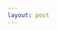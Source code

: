 ```yaml
---
layout: post
---
```


<table id="dataTable"></table>

<script>
  fetch("https://codelove.tw/api/posts?username=howtomakeaturn&per_page=5&page=1")
  .then((res) => {
    const data = res.json();
    return data;
  })
  .then((data) => {
    console.log(data);
    for (let i = 0; i < data.length; i++) {
      var dr = document.createElement("TR");
      dr.setAttribute("id", "dataRow");

      var dc_userName = document.createElement("TD");
      var txt = document.createTextNode(data[i]['user']['name']);
      dc_userName.appendChild(txt);
      dr.appendChild(dc_userName);
      
      var dc_title = document.createElement("TD");
      txt = document.createTextNode(data[i]['title']);
      dc_title.appendChild(txt);
      dr.appendChild(dc_title);

      var dc_url = document.createElement("TD");
      txt = document.createTextNode(data[i]['id']);
      dc_url.appendChild(txt);
      el.setAttribute('href', data[i]['canonical_url']);
      dr.appendChild(dc_url);
      
      document.getElementById("dataTable").appendChild(dr);
    }
  });
</script>
